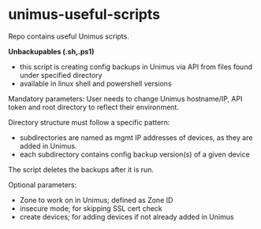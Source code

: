 # unimus-useful-scripts
Repo contains useful Unimus scripts.

**Unbackupables (.sh,.ps1)**
- this script is creating config backups in Unimus via API from files found under specified directory
- available in linux shell and powershell versions


Mandatory parameters:
User needs to change Unimus hostname/IP, API token and root directory to reflect their environment.

Directory structure must follow a specific pattern:
- subdirectories are named as mgmt IP addresses of devices, as they are added in Unimus.
- each subdirectory contains config backup version(s) of a given device

The script deletes the backups after it is run.

Optional parameters:
- Zone to work on in Unimus; defined as Zone ID
- insecure mode; for skipping SSL cert check
- create devices; for adding devices if not already added in Unimus
